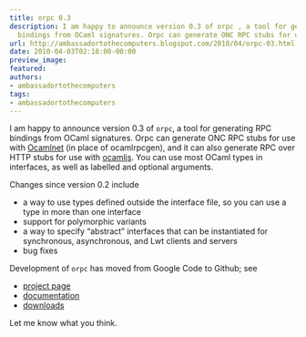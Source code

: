 ```yaml
---
title: orpc 0.3
description: I am happy to announce version 0.3 of orpc , a tool for generating RPC
  bindings from OCaml signatures. Orpc can generate ONC RPC stubs for u...
url: http://ambassadortothecomputers.blogspot.com/2010/04/orpc-03.html
date: 2010-04-03T02:18:00-00:00
preview_image:
featured:
authors:
- ambassadortothecomputers
tags:
- ambassadortothecomputers
---
```


<p>I am happy to announce version 0.3 of <code>orpc</code>, a tool for generating RPC bindings from OCaml signatures. Orpc can generate ONC RPC stubs for use with <a href="http://projects.camlcity.org/projects/ocamlnet.html">Ocamlnet</a> (in place of ocamlrpcgen), and it can also generate RPC over HTTP stubs for use with <a href="http://github.com/jaked/ocamljs">ocamljs</a>. You can use most OCaml types in interfaces, as well as labelled and optional arguments.</p> 
 
<p>Changes since version 0.2 include</p> 
 
<ul> 
<li>a way to use types defined outside the interface file, so you can use a type in more than one interface</li> 
 
<li>support for polymorphic variants</li> 
 
<li>a way to specify &ldquo;abstract&rdquo; interfaces that can be instantiated for synchronous, asynchronous, and Lwt clients and servers</li> 
 
<li>bug fixes</li> 
</ul> 
 
<p>Development of <code>orpc</code> has moved from Google Code to Github; see</p> 
 
<ul> 
<li><a href="http://github.com/jaked/orpc">project page</a></li> 
 
<li><a href="http://jaked.github.com/orpc">documentation</a></li> 
 
<li><a href="http://github.com/jaked/orpc/downloads">downloads</a></li> 
</ul> 
 
<p>Let me know what you think.</p>
